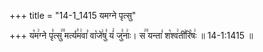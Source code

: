 +++
title = "14-1_1415 यमग्ने पृत्सु"

+++
य꣡म꣢ग्ने पृ꣣त्सु꣢꣫ मर्त्य꣣म꣢वा꣣ वा꣡जे꣢षु꣣ यं꣢ जु꣣नाः꣢। स꣢꣫ यन्ता꣣ श꣡श्व꣢ती꣣रि꣡षः꣢ ॥ 14-1:1415 ॥